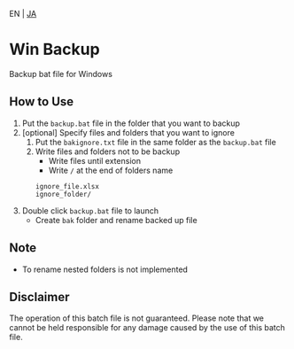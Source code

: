 EN | [JA](/README.ja.md)

# Win Backup
Backup bat file for Windows

## How to Use
1. Put the `backup.bat` file in the folder that you want to backup
2. [optional] Specify files and folders that you want to ignore
   1. Put the `bakignore.txt` file in the same folder as the `backup.bat` file
   2. Write files and folders not to be backup
      - Write files until extension
      - Write `/` at the end of folders name
      ```
      ignore_file.xlsx
      ignore_folder/
      ```
3. Double click `backup.bat` file to launch
   - Create `bak` folder and rename backed up file

## Note
- To rename nested folders is not implemented

## Disclaimer
The operation of this batch file is not guaranteed.
Please note that we cannot be held responsible for any damage caused by the use of this batch file.
